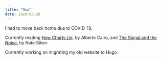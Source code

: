 ```yaml
---
title: "Now"
date: 2020-03-28
---
```


I had to move back home due to COVID-19.

Currently reading [How Charts Lie](https://www.amazon.com/How-Charts-Lie-Getting-Information-ebook/dp/B07P88R6DW), by Alberto Cairo, and [The Signal and the Noise](https://www.amazon.com/Signal-Noise-Many-Predictions-Fail/dp/B009HL6444/ref=sr_1_2?crid=9R0I2752UEQD&dchild=1&keywords=signal+and+the+noise&qid=1585376389&s=books&sprefix=signal%2Cstripbooks%2C239&sr=1-2), by Nate Silver.

Currently working on migrating my old website to Hugo.
